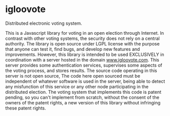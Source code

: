 igloovote
=========

Distributed electronic voting system.

This is a Javascript library for voting in an open election through Internet. In contrast with other voting systems, the security does not rely on a central authority. The library is open source under LGPL license with the purpose that anyone can test it, find bugs, and develop new features and improvements. However, this library is intended to be used EXCLUSIVELY in coordination with a server hosted in the domain www.igloovote.com. This server provides some authentication services, supervises some aspects of the voting process, and stores results. The source code operating in this server is not open source, The code here open sourced must be independent of whatever software is used in the server, being able to detect any misfunction of this service or any other node participating in the distributed election.
The voting system that implements this code is patent pending, so you can't implement from scratch, without the consent of the owners of the patent rights, a new version of this library without infringing these patent rights.
